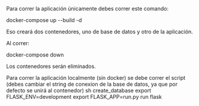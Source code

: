 Para correr la aplicación únicamente debes correr este comando:

 docker-compose up --build -d
 
 Eso creará dos contenedores, uno de base de datos y otro de la aplicación.
 
 Al correr: 
 
 docker-compose down
 
 Los contenedores serán eliminados.

Para correr la aplicación localmente (sin docker) se debe correr el script 
(debes cambiar el string de conexion de la base de datos, ya que por defecto se unirá al contenedor)
sh create_database
export FLASK_ENV=development
export FLASK_APP=run.py
run flask
